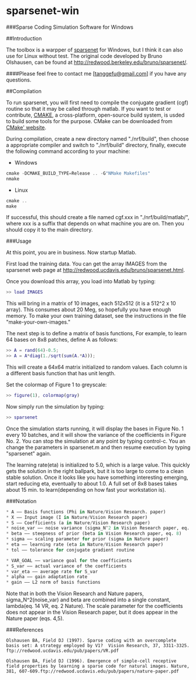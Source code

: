sparsenet-win
=============
###Sparse Coding Simulation Software for Windows

##Introduction

The toolbox is a warpper of [sparsenet](http://redwood.berkeley.edu/bruno/sparsenet/) for Windows, but I think it can also use for Linux without test. The original code developed by Bruno Olshausen, can be found at http://redwood.berkeley.edu/bruno/sparsenet/.

####Please feel free to contact me [tanggefu@gmail.com] if you have any questions.

##Compilation

To run sparsenet, you will first need to compile the conjugate gradient (cgf) routine so that it may be called through matlab. If you want to test or contribute, [CMAKE](http://www.cmake.org), a cross-platform, open-source build system, is usded to build some tools for the purpose. CMake can be downloaded from [CMake' website](http://www.cmake.org/cmake/resources/software.html).

During compilation, create a new directory named "./nrf/build", then choose a appropriate compiler and switch to "./nrf/build" directory, finally, execute the following command according to your machine:

* Windows

```cpp
cmake -DCMAKE_BUILD_TYPE=Release .. -G"NMake Makefiles"
nmake
```

* Linux

```cpp
cmake ..
make
```

If successful, this should create a file named cgf.xxx in "./nrf/build/matlab/", where xxx is a suffix that depends on what machine you are on. Then you should copy it to the main directory.

###Usage

At this point, you are in business. Now startup Matlab.

First load the training data.  You can get the array IMAGES from the sparsenet web page at http://redwood.ucdavis.edu/bruno/sparsenet.html.

Once you download this array, you load into Matlab by typing:

```matlab
>> load IMAGES
```

This will bring in a matrix of 10 images, each 512x512 (it is a 512^2 x 10 array).  This consumes about 20 Meg, so hopefully you have enough memory.  To make your own training dataset, see the instructions in the file "make-your-own-images."

The next step is to define a matrix of basis functions, For example, to learn 64 bases on 8x8 patches, define A as follows:

```matlab
>> A = rand(64)-0.5;
>> A = A*diag(1./sqrt(sum(A.*A)));
```

This will create a 64x64 matrix initialized to random values. Each column is a different basis function that has unit length.

Set the colormap of Figure 1 to greyscale:

```matlab
>> figure(1), colormap(gray)
```

Now simply run the simulation by typing:

```matlab
>> sparsenet
```

Once the simulation starts running, it will display the bases in Figure No. 1 every 10 batches, and it will show the variance of the coefficients in Figure No. 2.  You can stop the simulation at any point by typing control-c.  You an change the parameters in sparsenet.m and then resume execution by typing "sparsenet" again.

The learning rate(eta) is initialized to 5.0, which is a large value. This quickly gets the solution in the right ballpark, but it is too large to come to a clean stable solution.  Once it looks like you have something interesting emerging, start reducing eta, eventually to about 1.0. A full set of 8x8 bases takes about 15 min. to learn(depending on how fast your workstation is).

###Notation

```python
* A —— Basis functions (Phi in Nature/Vision Research. paper)
* X —— Input image (I in Nature/Vision Research paper)
* S —— Coefficients (a in Nature/Vision Research paper)
* noise_var —— noise variance (sigma_N^2 in Vision Research paper, eq. 6)
* beta —— steepness of prior (beta in Vision Research paper, eq. 8)
* sigma —— scaling parameter for prior (sigma in Nature paper)
* eta —— learning rate (eta in Nature/Vision Research paper)
* tol —— tolerance for conjugate gradient routine
```

```python
* VAR_GOAL —— variance goal for the coefficients
* S_var —— actual variance of the coefficients
* var_eta —— average rate for S_var
* alpha —— gain adaptation rate
* gain —— L2 norm of basis functions
```

Note that in both the Vision Research and Nature papers, sigma_N^2(noise_var) and beta are combined into a single constant, lambda(eq. 14 VR, eq. 2 Nature).  The scale parameter for the coefficients does not appear in the Vision Research paper, but it does appear in the Nature paper (eqs. 4,5).


###References

    Olshausen BA, Field DJ (1997). Sparse coding with an overcomplete basis set: A strategy employed by V1?  Vision Research, 37, 3311-3325. ftp://redwood.ucdavis.edu/pub/papers/VR.pdf

    Olshausen BA, Field DJ (1996). Emergence of simple-cell receptive field properties by learning a sparse code for natural images. Nature, 381, 607-609.ftp://redwood.ucdavis.edu/pub/papers/nature-paper.pdf
